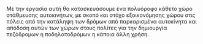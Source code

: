 Με την εργασία αυτή θα κατασκευάσουμε ένα πολυόροφο κάθετο χώρο στάθμευσης αυτοκινήτων, με σκοπό και στόχο εξοικονόμησης χώρου στις πόλεις από την κατάληψη των δρόμων από παρκαρισμένα αυτοκίνητα και απόδοση αυτών των χώρων στους πολίτες για την δημιουργία πεζόδρομων η ποδηλατοδρόμων η κάποια άλλη χρήση.

